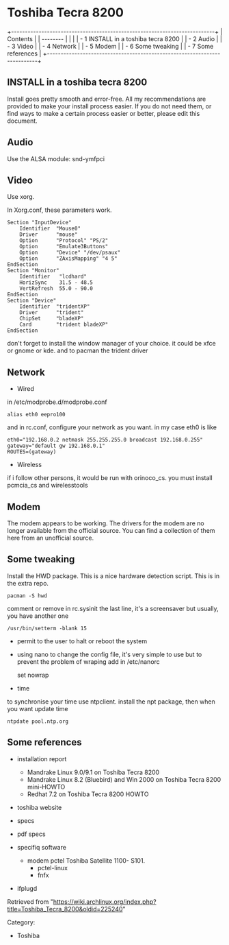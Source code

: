 Toshiba Tecra 8200
==================

+--------------------------------------------------------------------------+
| Contents                                                                 |
| --------                                                                 |
|                                                                          |
| -   1 INSTALL in a toshiba tecra 8200                                    |
| -   2 Audio                                                              |
| -   3 Video                                                              |
| -   4 Network                                                            |
| -   5 Modem                                                              |
| -   6 Some tweaking                                                      |
| -   7 Some references                                                    |
+--------------------------------------------------------------------------+

INSTALL in a toshiba tecra 8200
-------------------------------

Install goes pretty smooth and error-free. All my recommendations are
provided to make your install process easier. If you do not need them,
or find ways to make a certain process easier or better, please edit
this document.

Audio
-----

Use the ALSA module: snd-ymfpci

Video
-----

Use xorg.

In Xorg.conf, these parameters work.

    Section "InputDevice"
    	Identifier  "Mouse0"
    	Driver      "mouse"
    	Option	    "Protocol" "PS/2"
    	Option	    "Emulate3Buttons"
    	Option	    "Device" "/dev/psaux"
    	Option      "ZAxisMapping" "4 5"
    EndSection
    Section "Monitor"
    	Identifier   "lcdhard"
    	HorizSync    31.5 - 48.5
    	VertRefresh  55.0 - 90.0
    EndSection
    Section "Device"
    	Identifier  "tridentXP"
    	Driver      "trident"
    	ChipSet     "bladeXP"
    	Card        "trident bladeXP"
    EndSection

don't forget to install the window manager of your choice. it could be
xfce or gnome or kde. and to pacman the trident driver

Network
-------

-   Wired

in /etc/modprobe.d/modprobe.conf

    alias eth0 eepro100

and in rc.conf, configure your network as you want. in my case eth0 is
like

    eth0="192.168.0.2 netmask 255.255.255.0 broadcast 192.168.0.255"
    gateway="default gw 192.168.0.1"
    ROUTES=(gateway)

-   Wireless

if i follow other persons, it would be run with orinoco_cs. you must
install pcmcia_cs and wirelesstools

Modem
-----

The modem appears to be working. The drivers for the modem are no longer
available from the official source. You can find a collection of them
here from an unofficial source.

Some tweaking
-------------

Install the HWD package. This is a nice hardware detection script. This
is in the extra repo.

    pacman -S hwd

comment or remove in rc.sysinit the last line, it's a screensaver but
usually, you have another one

    /usr/bin/setterm -blank 15

-   permit to the user to halt or reboot the system

-   using nano to change the config file, it's very simple to use but to
    prevent the problem of wraping add in /etc/nanorc

    set nowrap

-   time

to synchronise your time use ntpclient. install the npt package, then
when you want update time

    ntpdate pool.ntp.org

Some references
---------------

-   installation report
    -   Mandrake Linux 9.0/9.1 on Toshiba Tecra 8200
    -   Mandrake Linux 8.2 (Bluebird) and Win 2000 on Toshiba Tecra 8200
        mini-HOWTO
    -   Redhat 7.2 on Toshiba Tecra 8200 HOWTO

-   toshiba website
-   specs
-   pdf specs

-   specifiq software
    -   modem pctel Toshiba Satellite 1100- S101.
        -   pctel-linux
        -   fnfx

-   ifplugd

Retrieved from
"https://wiki.archlinux.org/index.php?title=Toshiba_Tecra_8200&oldid=225240"

Category:

-   Toshiba
